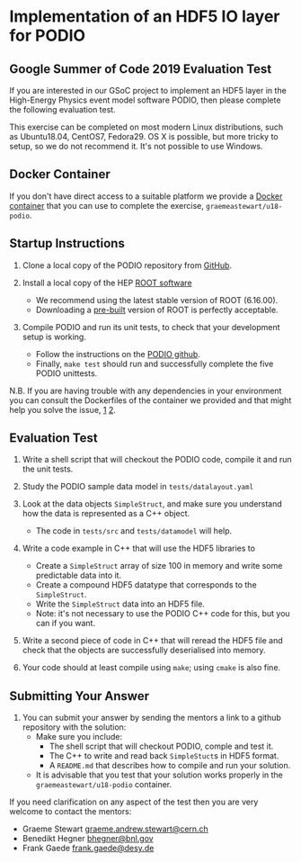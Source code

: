 # Implementation of an HDF5 IO layer for PODIO
## Google Summer of Code 2019 Evaluation Test

If you are interested in our GSoC project to implement an HDF5 layer
in the High-Energy Physics event model software PODIO, then please
complete the following evaluation test.

This exercise can be completed on most modern Linux distributions, such as
Ubuntu18.04, CentOS7, Fedora29. OS X is possible, but more tricky to setup, so we
do not recommend it. It's not possible to use Windows.

## Docker Container

If you don't have direct access to a suitable platform we provide a
[Docker container](https://cloud.docker.com/u/graemeastewart/repository/docker/graemeastewart/u18-podio)
that you can use to complete the exercise, `graemeastewart/u18-podio`.

## Startup Instructions

1. Clone a local copy of the PODIO repository from [GitHub](https://github.com/AIDASoft/podio).

1. Install a local copy of the HEP [ROOT software](https://root.cern.ch)
    - We recommend using the latest stable version of ROOT (6.16.00).
    - Downloading a [pre-built](https://root.cern.ch/content/release-61600)
      version of ROOT is perfectly acceptable.

1. Compile PODIO and run its unit tests, to check that your development
   setup is working.
    - Follow the instructions on the [PODIO github](https://github.com/AIDASoft/podio/blob/master/README.md).
    - Finally, `make test` should run and successfully complete the five
      PODIO unittests.

N.B. If you are having trouble with any dependencies in your environment
you can consult the Dockerfiles of the container we provided and that
might help you solve the issue, [1](https://github.com/graeme-a-stewart/hithe/blob/master/u18-dev/Dockerfile)
[2](https://github.com/graeme-a-stewart/hithe/blob/master/u18-podio/Dockerfile).

## Evaluation Test

1. Write a shell script that will checkout the PODIO code, compile it
   and run the unit tests.

1. Study the PODIO sample data model in `tests/datalayout.yaml`

1. Look at the data objects `SimpleStruct`, and make sure you understand
   how the data is represented as a C++ object.
    - The code in `tests/src` and `tests/datamodel` will help.

1. Write a code example in C++ that will use the HDF5 libraries to
    - Create a `SimpleStruct` array of size 100 in memory and write some
      predictable data into it.
    - Create a compound HDF5 datatype that corresponds to the
      `SimpleStruct`.
    - Write the `SimpleStruct` data into an HDF5 file.
    - Note: it's not necessary to use the PODIO C++ code for this, but
      you can if you want.

1. Write a second piece of code in C++ that will reread the HDF5 file and
   check that the objects are successfully deserialised into memory.

1. Your code should at least compile using `make`; using `cmake` is also
   fine.

## Submitting Your Answer

1. You can submit your answer by sending the mentors a link to a github
   repository with the solution:
    - Make sure you include:
        - The shell script that will checkout PODIO, comple and test it.
        - The C++ to write and read back `SimpleStuct`s in HDF5 format.
        - A `README.md` that describes how to compile and run your solution.
    - It is advisable that you test that your solution works properly
      in the `graemeastewart/u18-podio` container.

If you need clarification on any aspect of the test then you are very welcome
to contact the mentors:

- Graeme Stewart <graeme.andrew.stewart@cern.ch>
- Benedikt Hegner <bhegner@bnl.gov>
- Frank Gaede <frank.gaede@desy.de>
